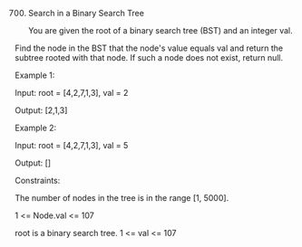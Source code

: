 700. Search in a Binary Search Tree
     
     You are given the root of a binary search tree (BST) and an integer val.

Find the node in the BST that the node's value equals val and return the subtree rooted with that node. If such a node does not exist, return null.



Example 1:


Input: root = [4,2,7,1,3], val = 2

Output: [2,1,3]

Example 2:


Input: root = [4,2,7,1,3], val = 5

Output: []


Constraints:

The number of nodes in the tree is in the range [1, 5000].

1 <= Node.val <= 107

root is a binary search tree.
1 <= val <= 107
